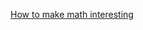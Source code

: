 [How to make math interesting](https://www.knewton.com/resources/blog/teacher-tools/five-ways-to-make-math-lessons-more-engaging/)
